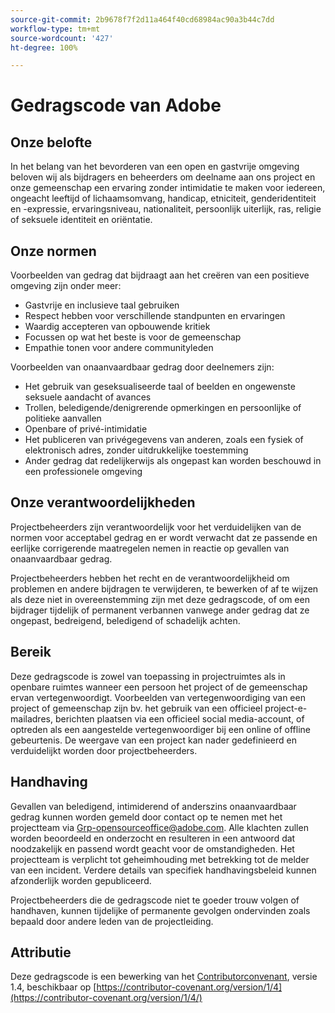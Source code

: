 ```yaml
---
source-git-commit: 2b9678f7f2d11a464f40cd68984ac90a3b44c7dd
workflow-type: tm+mt
source-wordcount: '427'
ht-degree: 100%

---
```

# Gedragscode van Adobe

## Onze belofte

In het belang van het bevorderen van een open en gastvrije omgeving beloven wij als
bijdragers en beheerders om deelname aan ons project en
onze gemeenschap een ervaring zonder intimidatie te maken voor iedereen, ongeacht leeftijd of 
lichaamsomvang, handicap, etniciteit, genderidentiteit en -expressie, ervaringsniveau,
nationaliteit, persoonlijk uiterlijk, ras, religie of seksuele identiteit en
oriëntatie.

## Onze normen

Voorbeelden van gedrag dat bijdraagt aan het creëren van een positieve omgeving
zijn onder meer:

* Gastvrije en inclusieve taal gebruiken
* Respect hebben voor verschillende standpunten en ervaringen
* Waardig accepteren van opbouwende kritiek
* Focussen op wat het beste is voor de gemeenschap
* Empathie tonen voor andere communityleden

Voorbeelden van onaanvaardbaar gedrag door deelnemers zijn:

* Het gebruik van geseksualiseerde taal of beelden en ongewenste seksuele aandacht of
avances
* Trollen, beledigende/denigrerende opmerkingen en persoonlijke of politieke aanvallen
* Openbare of privé-intimidatie
* Het publiceren van privégegevens van anderen, zoals een fysiek of elektronisch
adres, zonder uitdrukkelijke toestemming
* Ander gedrag dat redelijkerwijs als ongepast kan worden beschouwd in een 
professionele omgeving

## Onze verantwoordelijkheden

Projectbeheerders zijn verantwoordelijk voor het verduidelijken van de normen voor acceptabel
gedrag en er wordt verwacht dat ze passende en eerlijke corrigerende maatregelen nemen in
reactie op gevallen van onaanvaardbaar gedrag.

Projectbeheerders hebben het recht en de verantwoordelijkheid om
problemen en andere bijdragen te verwijderen, te bewerken of af te wijzen
als deze niet in overeenstemming zijn met deze gedragscode, of om een bijdrager 
tijdelijk of permanent verbannen vanwege ander gedrag dat ze ongepast,
bedreigend, beledigend of schadelijk achten.

## Bereik

Deze gedragscode is zowel van toepassing in projectruimtes als in openbare ruimtes
wanneer een persoon het project of de gemeenschap ervan vertegenwoordigt. Voorbeelden van
vertegenwoordiging van een project of gemeenschap zijn bv. het gebruik van een officieel
project-e-mailadres, berichten plaatsen via een officieel social media-account, of optreden 
als een aangestelde vertegenwoordiger bij een online of offline gebeurtenis. De weergave van een project kan
nader gedefinieerd en verduidelijkt worden door projectbeheerders.

## Handhaving

Gevallen van beledigend, intimiderend of anderszins onaanvaardbaar gedrag kunnen
worden gemeld door contact op te nemen met het projectteam via Grp-opensourceoffice@adobe.com. Alle
klachten zullen worden beoordeeld en onderzocht en resulteren in een antwoord dat
noodzakelijk en passend wordt geacht voor de omstandigheden. Het projectteam is
verplicht tot geheimhouding met betrekking tot de melder van een incident.
Verdere details van specifiek handhavingsbeleid kunnen afzonderlijk worden gepubliceerd.

Projectbeheerders die de gedragscode niet
te goeder trouw volgen of handhaven, kunnen tijdelijke of permanente gevolgen ondervinden
zoals bepaald door andere leden van de projectleiding.

## Attributie

Deze gedragscode is een bewerking van het [Contributorconvenant](https://contributor-covenant.org), versie 1.4,
beschikbaar op [https://contributor-covenant.org/version/1/4](https://contributor-covenant.org/version/1/4/)
